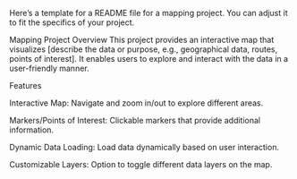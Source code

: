 
Here’s a template for a README file for a mapping project. You can adjust it to fit the specifics of your project.

Mapping Project
Overview
This project provides an interactive map that visualizes [describe the data or purpose, e.g., geographical data, routes, points of interest]. It enables users to explore and interact with the data in a user-friendly manner.

Features

Interactive Map: Navigate and zoom in/out to explore different areas.

Markers/Points of Interest: Clickable markers that provide additional information.

Dynamic Data Loading: Load data dynamically based on user interaction.

Customizable Layers: Option to toggle different data layers on the map.
